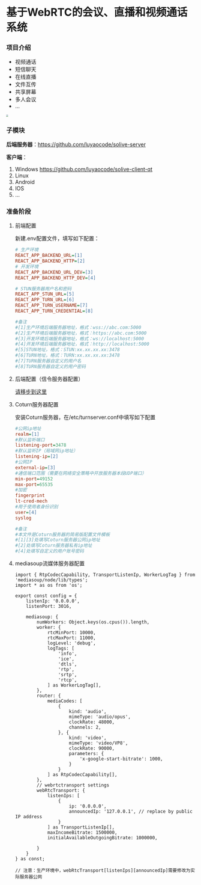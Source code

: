 # 基于WebRTC的会议、直播和视频通话系统

### 项目介绍

- 视频通话
- 短信聊天
- 在线直播
- 文件互传
- 共享屏幕
- 多人会议
- ...

<img src="./public/live-stream-system-demo.png" style="zoom:33%;" />

### 子模块

**后端服务器**：https://github.com/luyaocode/solive-server

**客户端**：

1. Windows	https://github.com/luyaocode/solive-client-qt
2. Linux
3. Android
4. IOS
5. ...

### 准备阶段

1. 前端配置

   新建.env配置文件，填写如下配置：

   ```ini
   # 生产环境
   REACT_APP_BACKEND_URL=[1]
   REACT_APP_BACKEND_HTTP=[2]
   # 开发环境
   REACT_APP_BACKEND_URL_DEV=[3]
   REACT_APP_BACKEND_HTTP_DEV=[4]
   
   # STUN服务器用户名和密码
   REACT_APP_STUN_URL=[5]
   REACT_APP_TURN_URL=[6]
   REACT_APP_TURN_USERNAME=[7]
   REACT_APP_TURN_CREDENTIAL=[8]
   
   #备注
   #[1]生产环境后端服务器地址，格式：wss://abc.com:5000
   #[2]生产环境后端服务器地址，格式：https://abc.com:5000
   #[3]开发环境后端服务器地址，格式：ws://localhost:5000
   #[4]开发环境后端服务器地址，格式：http://localhost:5000
   #[5]STUN地址，格式：STUN:xx.xx.xx.xx:3478
   #[6]TURN地址，格式：TURN:xx.xx.xx.xx:3478
   #[7]TURN服务器自定义的用户名
   #[8]TURN服务器自定义的用户密码
   ```

2. 后端配置（信令服务器配置）

   [请移步到这里](https://github.com/luyaocode/chaos-gomoku-server)

3. Coturn服务器配置

   安装Coturn服务器，在/etc/turnserver.conf中填写如下配置

   ```ini
   #公网ip地址
   realm=[1]
   #默认监听端口
   listening-port=3478
   #默认监听IP（局域网ip地址）
   listening-ip=[2]
   #公网IP
   external-ip=[3]
   #通信端口范围（需要在网络安全策略中开放服务器本段UDP端口）
   min-port=49152
   max-port=65535
   #加密
   fingerprint
   lt-cred-mech
   #用于使用者身份识别
   user=[4]
   syslog
   
   #备注
   #本文件是Coturn服务器的简易版配置文件模板
   #[1][3]处填写Coturn服务器公网ip地址
   #[2]处填写Coturn服务器私有ip地址
   #[4]处填写自定义的用户账号密码
   ```

4. mediasoup流媒体服务器配置

   ```tsx
   import { RtpCodecCapability, TransportListenIp, WorkerLogTag } from 'mediasoup/node/lib/types';
   import * as os from 'os';
   
   export const config = {
       listenIp: '0.0.0.0',
       listenPort: 3016,
   
       mediasoup: {
           numWorkers: Object.keys(os.cpus()).length,
           worker: {
               rtcMinPort: 10000,
               rtcMaxPort: 11000,
               logLevel: 'debug',
               logTags: [
                   'info',
                   'ice',
                   'dtls',
                   'rtp',
                   'srtp',
                   'rtcp',
               ] as WorkerLogTag[],
           },
           router: {
               mediaCodes: [
                   {
                       kind: 'audio',
                       mimeType: 'audio/opus',
                       clockRate: 48000,
                       channels: 2,
                   }, {
                       kind: 'video',
                       mimeType: 'video/VP8',
                       clockRate: 90000,
                       parameters: {
                           'x-google-start-bitrate': 1000,
                       }
                   }
               ] as RtpCodecCapability[],
           },
           // webrtctransport settings
           webRtcTransport: {
               listenIps: [
                   {
                       ip: '0.0.0.0',
                       announcedIp: '127.0.0.1', // replace by public IP address
                   }
               ] as TransportListenIp[],
               maxIncomeBitrate: 1500000,
               initialAvailableOutgoingBitrate: 1000000,
   
           }
       }
   } as const;
   
   // 注意：生产环境中，webRtcTransport[listenIps][announcedIp]需要修改为实际服务器公网
   ```
